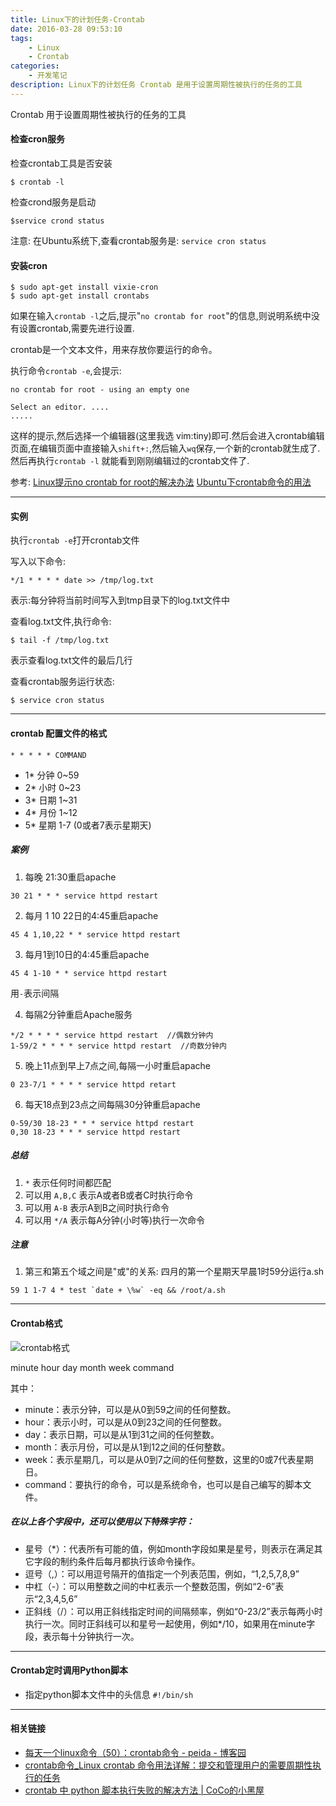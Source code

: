 ```yaml
---
title: Linux下的计划任务-Crontab
date: 2016-03-28 09:53:10
tags:
    - Linux
    - Crontab
categories: 
    - 开发笔记
description: Linux下的计划任务 Crontab 是用于设置周期性被执行的任务的工具
---
```


Crontab  用于设置周期性被执行的任务的工具

#### 检查cron服务

检查crontab工具是否安装

```
$ crontab -l 
```

检查crond服务是启动

```
$service crond status
```

注意: 在Ubuntu系统下,查看crontab服务是: `service cron status`

#### 安装cron

```
$ sudo apt-get install vixie-cron
$ sudo apt-get install crontabs
```

如果在输入`crontab -l`之后,提示"`no crontab for root`"的信息,则说明系统中没有设置crontab,需要先进行设置.

crontab是一个文本文件，用来存放你要运行的命令。

执行命令`crontab -e`,会提示:
```
no crontab for root - using an empty one

Select an editor. ....
.....
```
这样的提示,然后选择一个编辑器(这里我选 vim:tiny)即可.然后会进入crontab编辑页面,在编辑页面中直接输入`shift+:`,然后输入`wq`保存,一个新的crontab就生成了. 
然后再执行`crontab -l` 就能看到刚刚编辑过的crontab文件了.

参考:
[Linux提示no crontab for root的解决办法](http://www.2cto.com/os/201110/109339.html)
[Ubuntu下crontab命令的用法](http://www.cnblogs.com/daxian2012/articles/2589894.html)

*** 

#### 实例

执行`crontab -e`打开crontab文件 

写入以下命令:

```
*/1 * * * * date >> /tmp/log.txt
```

表示:每分钟将当前时间写入到tmp目录下的log.txt文件中  

查看log.txt文件,执行命令:

```
$ tail -f /tmp/log.txt
```

表示查看log.txt文件的最后几行  


查看crontab服务运行状态:

```
$ service cron status
```

*** 

#### crontab 配置文件的格式

```
* * * * * COMMAND
```

* 1* 分钟 0~59
* 2* 小时 0~23
* 3* 日期 1~31
* 4* 月份 1~12
* 5* 星期 1-7 (0或者7表示星期天)

##### 案例

1. 每晚 21:30重启apache
```
30 21 * * * service httpd restart
```

2. 每月 1 10 22日的4:45重启apache
```
45 4 1,10,22 * * service httpd restart
```

3. 每月1到10日的4:45重启apache
```
45 4 1-10 * * service httpd restart
```
用`-`表示间隔

4. 每隔2分钟重启Apache服务
```
*/2 * * * * service httpd restart  //偶数分钟内
1-59/2 * * * * service httpd restart  //奇数分钟内
```

5. 晚上11点到早上7点之间,每隔一小时重启apache
```
0 23-7/1 * * * * service httpd retart
```

6. 每天18点到23点之间每隔30分钟重启apache
```
0-59/30 18-23 * * * service httpd restart
0,30 18-23 * * * service httpd restart
```

##### 总结

1. `*` 表示任何时间都匹配
2. 可以用 `A,B,C` 表示A或者B或者C时执行命令
3. 可以用 `A-B` 表示A到B之间时执行命令
4. 可以用 `*/A` 表示每A分钟(小时等)执行一次命令

##### 注意

1. 第三和第五个域之间是"或"的关系:
四月的第一个星期天早晨1时59分运行a.sh
```
59 1 1-7 4 * test `date + \%w` -eq && /root/a.sh
```

*** 

#### Crontab格式

![crontab格式](http://images.cnitblog.com/blog/34483/201301/08090352-4e0aa3fe4f404b3491df384758229be1.png)  

minute   hour   day   month   week   command  

其中：
* minute：表示分钟，可以是从0到59之间的任何整数。  
* hour：表示小时，可以是从0到23之间的任何整数。  
* day：表示日期，可以是从1到31之间的任何整数。  
* month：表示月份，可以是从1到12之间的任何整数。  
* week：表示星期几，可以是从0到7之间的任何整数，这里的0或7代表星期日。  
* command：要执行的命令，可以是系统命令，也可以是自己编写的脚本文件。  

##### 在以上各个字段中，还可以使用以下特殊字符：

* 星号（*）：代表所有可能的值，例如month字段如果是星号，则表示在满足其它字段的制约条件后每月都执行该命令操作。
* 逗号（,）：可以用逗号隔开的值指定一个列表范围，例如，“1,2,5,7,8,9”
* 中杠（-）：可以用整数之间的中杠表示一个整数范围，例如“2-6”表示“2,3,4,5,6”
* 正斜线（/）：可以用正斜线指定时间的间隔频率，例如“0-23/2”表示每两小时执行一次。同时正斜线可以和星号一起使用，例如*/10，如果用在minute字段，表示每十分钟执行一次。

*** 

#### Crontab定时调用Python脚本

* 指定python脚本文件中的头信息  `#!/bin/sh`

***

#### 相关链接

* [每天一个linux命令（50）：crontab命令 - peida - 博客园](http://www.cnblogs.com/peida/archive/2013/01/08/2850483.html)
* [crontab命令_Linux crontab 命令用法详解：提交和管理用户的需要周期性执行的任务](http://man.linuxde.net/crontab)
* [crontab 中 python 脚本执行失败的解决方法 | CoCo的小黑屋](http://www.acwind.net/blog/archives/1304)
